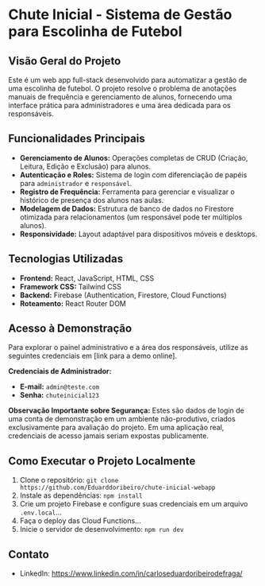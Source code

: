 # Chute Inicial - Sistema de Gestão para Escolinha de Futebol

## Visão Geral do Projeto
Este é um web app full-stack desenvolvido para automatizar a gestão de uma escolinha de futebol. O projeto resolve o problema de anotações manuais de frequência e gerenciamento de alunos, fornecendo uma interface prática para administradores e uma área dedicada para os responsáveis.

## Funcionalidades Principais
- **Gerenciamento de Alunos:** Operações completas de CRUD (Criação, Leitura, Edição e Exclusão) para alunos.
- **Autenticação e Roles:** Sistema de login com diferenciação de papéis para `administrador` e `responsável`.
- **Registro de Frequência:** Ferramenta para gerenciar e visualizar o histórico de presença dos alunos nas aulas.
- **Modelagem de Dados:** Estrutura de banco de dados no Firestore otimizada para relacionamentos (um responsável pode ter múltiplos alunos).
- **Responsividade:** Layout adaptável para dispositivos móveis e desktops.

## Tecnologias Utilizadas
- **Frontend:** React, JavaScript, HTML, CSS
- **Framework CSS:** Tailwind CSS
- **Backend:** Firebase (Authentication, Firestore, Cloud Functions)
- **Roteamento:** React Router DOM

## Acesso à Demonstração

Para explorar o painel administrativo e a área dos responsáveis, utilize as seguintes credenciais em [link para a demo online].

**Credenciais de Administrador:**
- **E-mail:** `admin@teste.com`
- **Senha:** `chuteinicial123`

**Observação Importante sobre Segurança:**
Estes são dados de login de uma conta de demonstração em um ambiente não-produtivo, criados exclusivamente para avaliação do projeto. Em uma aplicação real, credenciais de acesso jamais seriam expostas publicamente.

## Como Executar o Projeto Localmente
1. Clone o repositório: `git clone https://github.com/Eduarddoribeiro/chute-inicial-webapp`
2. Instale as dependências: `npm install`
3. Crie um projeto Firebase e configure suas credenciais em um arquivo `.env.local`...
4. Faça o deploy das Cloud Functions...
5. Inicie o servidor de desenvolvimento: `npm run dev`

## Contato
- LinkedIn: https://www.linkedin.com/in/carloseduardoribeirodefraga/
